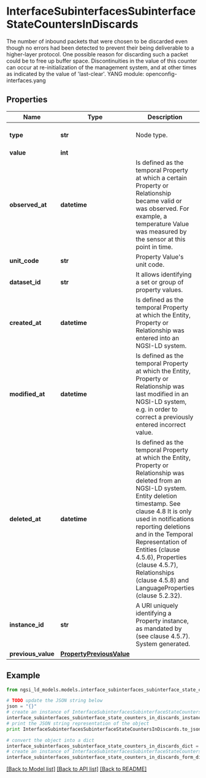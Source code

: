 # InterfaceSubinterfacesSubinterfaceStateCountersInDiscards

The number of inbound packets that were chosen to be discarded even though no errors had been detected to prevent their being deliverable to a higher-layer protocol. One possible reason for discarding such a packet could be to free up buffer space.  Discontinuities in the value of this counter can occur at re-initialization of the management system, and at other times as indicated by the value of 'last-clear'.  YANG module: openconfig-interfaces.yang 

## Properties

Name | Type | Description | Notes
------------ | ------------- | ------------- | -------------
**type** | **str** | Node type.  | [optional] [default to 'Property']
**value** | **int** |  | 
**observed_at** | **datetime** | Is defined as the temporal Property at which a certain Property or Relationship became valid or was observed. For example, a temperature Value was measured by the sensor at this point in time.  | [optional] 
**unit_code** | **str** | Property Value&#39;s unit code.  | [optional] 
**dataset_id** | **str** | It allows identifying a set or group of property values.  | [optional] 
**created_at** | **datetime** | Is defined as the temporal Property at which the Entity, Property or Relationship was entered into an NGSI-LD system.  | [optional] [readonly] 
**modified_at** | **datetime** | Is defined as the temporal Property at which the Entity, Property or Relationship was last modified in an NGSI-LD system, e.g. in order to correct a previously entered incorrect value.  | [optional] [readonly] 
**deleted_at** | **datetime** | Is defined as the temporal Property at which the Entity, Property or Relationship was deleted from an NGSI-LD system.  Entity deletion timestamp. See clause 4.8 It is only used in notifications reporting deletions and in the Temporal Representation of Entities (clause 4.5.6), Properties (clause 4.5.7), Relationships (clause 4.5.8) and LanguageProperties (clause 5.2.32).  | [optional] [readonly] 
**instance_id** | **str** | A URI uniquely identifying a Property instance, as mandated by (see clause 4.5.7). System generated.  | [optional] [readonly] 
**previous_value** | [**PropertyPreviousValue**](PropertyPreviousValue.md) |  | [optional] 

## Example

```python
from ngsi_ld_models.models.interface_subinterfaces_subinterface_state_counters_in_discards import InterfaceSubinterfacesSubinterfaceStateCountersInDiscards

# TODO update the JSON string below
json = "{}"
# create an instance of InterfaceSubinterfacesSubinterfaceStateCountersInDiscards from a JSON string
interface_subinterfaces_subinterface_state_counters_in_discards_instance = InterfaceSubinterfacesSubinterfaceStateCountersInDiscards.from_json(json)
# print the JSON string representation of the object
print InterfaceSubinterfacesSubinterfaceStateCountersInDiscards.to_json()

# convert the object into a dict
interface_subinterfaces_subinterface_state_counters_in_discards_dict = interface_subinterfaces_subinterface_state_counters_in_discards_instance.to_dict()
# create an instance of InterfaceSubinterfacesSubinterfaceStateCountersInDiscards from a dict
interface_subinterfaces_subinterface_state_counters_in_discards_form_dict = interface_subinterfaces_subinterface_state_counters_in_discards.from_dict(interface_subinterfaces_subinterface_state_counters_in_discards_dict)
```
[[Back to Model list]](../README.md#documentation-for-models) [[Back to API list]](../README.md#documentation-for-api-endpoints) [[Back to README]](../README.md)


